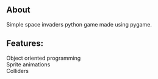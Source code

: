 ## About
Simple space invaders python game made using pygame.

## Features:
Object oriented programming  
Sprite animations  
Colliders  
